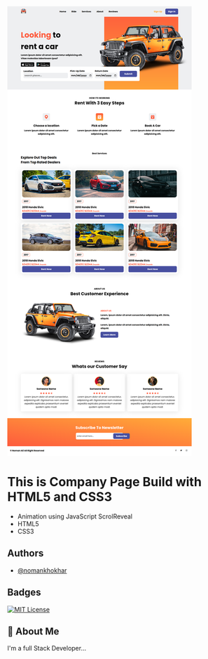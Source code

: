 ![Project Screenshot](./Car-Rental-Site.png)
# This is Company Page Build with HTML5 and CSS3

- Animation using JavaScript ScrolReveal 
- HTML5
- CSS3

## Authors

- [@nomankhokhar](https://www.github.com/nomankhokhar)

## Badges

[![MIT License](https://img.shields.io/badge/License-MIT-green.svg)](https://choosealicense.com/licenses/mit/)

## 🚀 About Me

I'm a full Stack Developer...